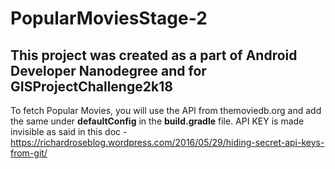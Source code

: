 # PopularMoviesStage-2
## This project was created as a part of Android Developer Nanodegree and for GISProjectChallenge2k18
To fetch Popular Movies, you will use the API from themoviedb.org and add the same under **defaultConfig** in the **build.gradle** file. 
API KEY is made invisible as said in this doc - https://richardroseblog.wordpress.com/2016/05/29/hiding-secret-api-keys-from-git/
